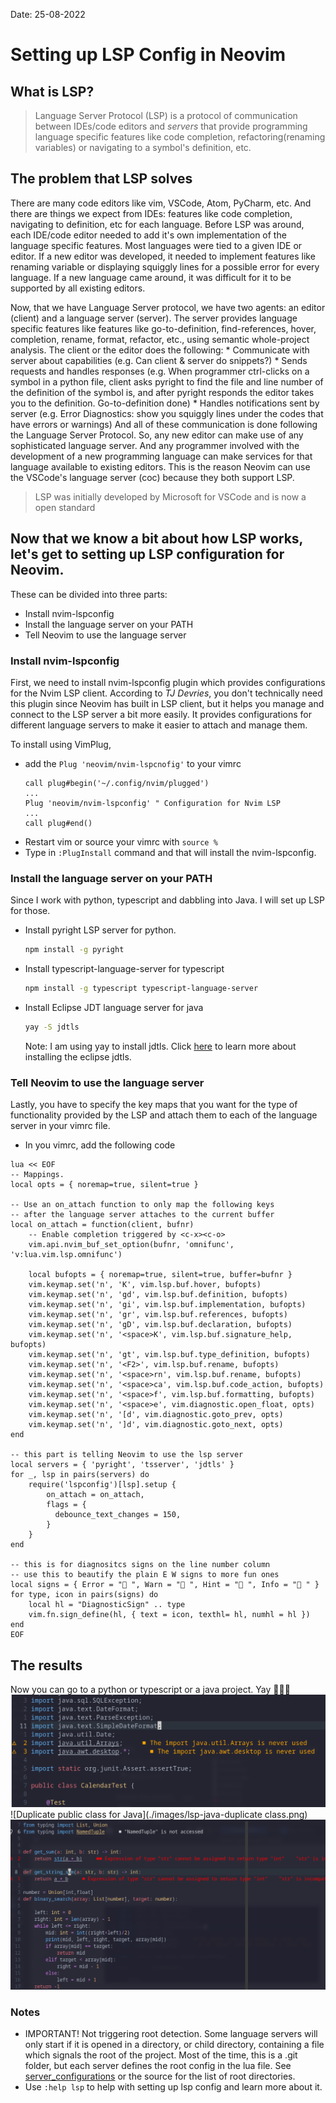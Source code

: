 Date: 25-08-2022
# Setting up LSP Config in Neovim

## What is LSP?

>Language Server Protocol (LSP) is a protocol of communication between
>IDEs/code editors and *servers* that provide programming language specific
>features like code completion, refactoring(renaming variables) or navigating
>to a symbol's definition, etc.

## The problem that LSP solves
There are many code editors like vim, VSCode, Atom, PyCharm, etc. And there are
things we expect from IDEs: features like code completion, navigating to
definition, etc for each language. Before LSP was around, each IDE/code editor
needed to add it's own implementation of the language specific features. Most
languages were tied to a given IDE or editor. If a new editor was developed, it
needed to implement features like renaming variable or displaying squiggly
lines for a possible error for every language. If a new language came around,
it was difficult for it to be supported by all existing editors.

Now, that we have Language Server protocol, we have two agents: an editor
(client) and a language server (server). The server provides language specific
features like features like go-to-definition, find-references, hover,
completion, rename, format, refactor, etc., using semantic whole-project
analysis. The client or the editor does the following:
    * Communicate with server about capabilities (e.g. Can client & server do snippets?)
    * Sends requests and handles responses (e.g. When programmer ctrl-clicks on
      a symbol in a python file, client asks pyright to find the file and line
      number of the definition of the symbol is, and after pyright responds
      the editor takes you to the definition. Go-to-definition done)
    * Handles notifications sent by server (e.g. Error Diagnostics: show you
      squiggly lines under the codes that have errors or warnings)
And all of these communication is done following the Language Server Protocol.
So, any new editor can make use of any sophisticated language server. And any
programmer involved with the development of a new programming language can make
services for that language available to existing editors. This is the reason
Neovim can use the VSCode's language server (coc) because they both support LSP.
 
> LSP was initially developed by Microsoft for VSCode and is now a open standard

## Now that we know a bit about how LSP works, let's get to setting up LSP configuration for Neovim.
These can be divided into three parts:
* Install nvim-lspconfig
* Install the language server on your PATH
* Tell Neovim to use the language server

### Install nvim-lspconfig
First, we need to install nvim-lspconfig plugin which provides configurations
for the Nvim LSP client. According to *TJ Devries*, you don't technically
need this plugin since Neovim has built in LSP client, but it helps you manage
and connect to the LSP server a bit more easily. It provides configurations for
different language servers to make it easier to attach and manage them.

To install using VimPlug,
* add the `Plug 'neovim/nvim-lspcnofig'` to your vimrc
  ```vim
  call plug#begin('~/.config/nvim/plugged')
  ...
  Plug 'neovim/nvim-lspconfig' " Configuration for Nvim LSP
  ...
  call plug#end()
  ```
* Restart vim or source your vimrc with `source %`
* Type in `:PlugInstall` command and that will install the nvim-lspconfig.

### Install the language server on your PATH
Since I work with python, typescript and dabbling into Java. I will set up LSP for those.
* Install pyright LSP server for python.
  ```sh
  npm install -g pyright
  ```
* Install typescript-language-server for typescript
  ```sh
  npm install -g typescript typescript-language-server
  ```
* Install Eclipse JDT language server for java
  ```sh
  yay -S jdtls
  ```
  Note: I am using yay to install jdtls. Click
  [here](https://github.com/eclipse/eclipse.jdt.ls) to learn more about installing
  the eclipse jdtls.

### Tell Neovim to use the language server
Lastly, you have to specify the key maps that you want for the type of functionality
provided by the LSP  and attach them to each of the language server in your vimrc
file.
* In you vimrc, add the following code
```vim
lua << EOF
-- Mappings.
local opts = { noremap=true, silent=true }

-- Use an on_attach function to only map the following keys
-- after the language server attaches to the current buffer
local on_attach = function(client, bufnr)
    -- Enable completion triggered by <c-x><c-o>
    vim.api.nvim_buf_set_option(bufnr, 'omnifunc', 'v:lua.vim.lsp.omnifunc')

    local bufopts = { noremap=true, silent=true, buffer=bufnr }
    vim.keymap.set('n', 'K', vim.lsp.buf.hover, bufopts)
    vim.keymap.set('n', 'gd', vim.lsp.buf.definition, bufopts)
    vim.keymap.set('n', 'gi', vim.lsp.buf.implementation, bufopts)
    vim.keymap.set('n', 'gr', vim.lsp.buf.references, bufopts)
    vim.keymap.set('n', 'gD', vim.lsp.buf.declaration, bufopts)
    vim.keymap.set('n', '<space>K', vim.lsp.buf.signature_help, bufopts)
    vim.keymap.set('n', 'gt', vim.lsp.buf.type_definition, bufopts)
    vim.keymap.set('n', '<F2>', vim.lsp.buf.rename, bufopts)
    vim.keymap.set('n', '<space>rn', vim.lsp.buf.rename, bufopts)
    vim.keymap.set('n', '<space>ca', vim.lsp.buf.code_action, bufopts)
    vim.keymap.set('n', '<space>f', vim.lsp.buf.formatting, bufopts)
    vim.keymap.set('n', '<space>e', vim.diagnostic.open_float, opts)
    vim.keymap.set('n', '[d', vim.diagnostic.goto_prev, opts)
    vim.keymap.set('n', ']d', vim.diagnostic.goto_next, opts)
end

-- this part is telling Neovim to use the lsp server
local servers = { 'pyright', 'tsserver', 'jdtls' }
for _, lsp in pairs(servers) do
    require('lspconfig')[lsp].setup {
        on_attach = on_attach,
        flags = {
          debounce_text_changes = 150,
        }
    }
end

-- this is for diagnositcs signs on the line number column
-- use this to beautify the plain E W signs to more fun ones
local signs = { Error = " ", Warn = " ", Hint = " ", Info = " " } 
for type, icon in pairs(signs) do
    local hl = "DiagnosticSign" .. type
    vim.fn.sign_define(hl, { text = icon, texthl= hl, numhl = hl })
end
EOF
```

## The results
Now you can go to a python or typescript or a java project. Yay 🎉🎉🎉
![Unused import for Java](./images/lsp-java-unused-import.png)
![Duplicate public class for Java](./images/lsp-java-duplicate class.png)
![Python errors diagnostics](./images/lsp-python-errors.png)


### Notes
* IMPORTANT! Not triggering root detection. Some language servers will only start if it is
  opened in a directory, or child directory, containing a file which signals
  the root of the project. Most of the time, this is a .git folder, but each
  server defines the root config in the lua file. See
  [server_configurations](https://github.com/neovim/nvim-lspconfig/blob/master/doc/server_configurations.md)
  or the source for the list of root directories.
* Use `:help lsp` to help with setting up lsp config and learn more about it.
